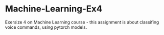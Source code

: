 # Machine-Learning-Ex4
Exersize 4 on Machine Learning course - this assignment is about classifing voice commands, using pytorch models.
